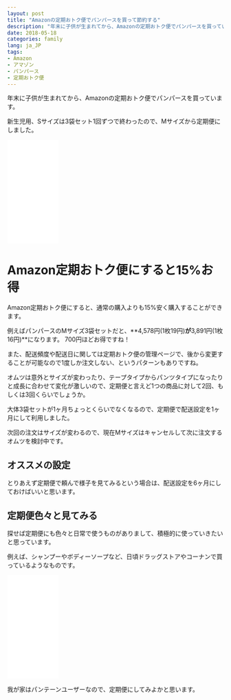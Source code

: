 ```yaml
---
layout: post
title: "Amazonの定期おトク便でパンパースを買って節約する"
description: "年末に子供が生まれてから、Amazonの定期おトク便でパンパースを買っています。新生児用、Sサイズは3袋セット1回ずつで終わったので、Mサイズから定期便にしました。"
date: 2018-05-18
categories: family
lang: ja_JP
tags:
- Amazon
- アマゾン
- パンパース
- 定期おトク便
---
```


年末に子供が生まれてから、Amazonの定期おトク便でパンパースを買っています。

新生児用、Sサイズは3袋セット1回ずつで終わったので、Mサイズから定期便にしました。

<iframe style="width:120px;height:240px;" marginwidth="0" marginheight="0" scrolling="no" frameborder="0" src="//rcm-fe.amazon-adsystem.com/e/cm?lt1=_blank&bc1=000000&IS2=1&bg1=FFFFFF&fc1=000000&lc1=0000FF&t=maasaamiichii-22&o=9&p=8&l=as4&m=amazon&f=ifr&ref=as_ss_li_til&asins=B00MTHVOVQ&linkId=95cd6809c77539a6c41fab2a2a907c32"></iframe>

# Amazon定期おトク便にすると15%お得

Amazon定期おトク便にすると、通常の購入よりも15%安く購入することができます。

例えばパンパースのMサイズ3袋セットだと、**4,578円(1枚19円)**が**3,891円(1枚16円)**になります。
700円ほどお得ですね！

また、配送頻度や配送日に関しては定期おトク便の管理ページで、後から変更することが可能なので1度しか注文しない、というパターンもありですね。

オムツは意外とサイズが変わったり、テープタイプからパンツタイプになったりと成長に合わせて変化が激しいので、定期便と言えど1つの商品に対して2回、もしくは3回くらいでしょうか。

大体3袋セットが1ヶ月ちょっとくらいでなくなるので、定期便で配送設定を1ヶ月にして利用しました。

次回の注文はサイズが変わるので、現在Mサイズはキャンセルして次に注文するオムツを検討中です。

## オススメの設定

とりあえず定期便で頼んで様子を見てみるという場合は、配送設定を6ヶ月にしておけばいいと思います。


## 定期便色々と見てみる

探せば定期便にも色々と日常で使うものがありまして、積極的に使っていきたいと思っています。

例えば、シャンプーやボディーソープなど、日頃ドラッグストアやコーナンで買っているようなものです。

<iframe style="width:120px;height:240px;" marginwidth="0" marginheight="0" scrolling="no" frameborder="0" src="//rcm-fe.amazon-adsystem.com/e/cm?lt1=_blank&bc1=000000&IS2=1&bg1=FFFFFF&fc1=000000&lc1=0000FF&t=maasaamiichii-22&o=9&p=8&l=as4&m=amazon&f=ifr&ref=as_ss_li_til&asins=B00XXGCATW&linkId=1fb76ba9b6ca73e4e09599c13d0fc079"></iframe>

我が家はパンテーンユーザーなので、定期便にしてみよかと思います。

